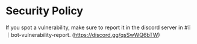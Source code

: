# Security Policy

If you spot a vulnerability, make sure to report it in the discord server in #❕❕｜bot-vulnerability-report. (https://discord.gg/qsSwWQ6bTW)
